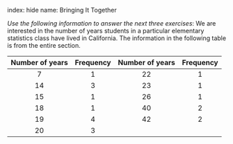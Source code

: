index: hide
name: Bringing It Together

 *Use the following information to answer the next three exercises*: We are interested in the number of years students in a particular elementary statistics class have lived in California. The information in the following table is from the entire section.
  


| Number of years | Frequency | Number of years | Frequency |
|:-:|:-:|:-:|:-:|
| 7 | 1 | 22 | 1 |
| 14 | 3 | 23 | 1 |
| 15 | 1 | 26 | 1 |
| 18 | 1 | 40 | 2 |
| 19 | 4 | 42 | 2 |
| 20 | 3 |  |  |
    
